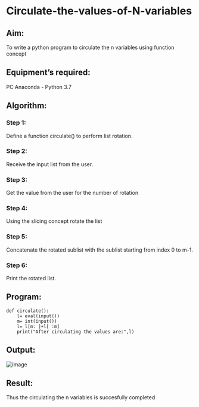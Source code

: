 # Circulate-the-values-of-N-variables
## Aim:
To write a python program to circulate the n variables using function concept
## Equipment’s required:
PC
Anaconda - Python 3.7
## Algorithm: 
### Step 1: 
Define a function circulate() to perform list rotation.
### Step 2: 
Receive the input list from the user.
### Step 3: 
Get the value from the user for the number of rotation
### Step 4: 
Using the slicing concept rotate the list

### Step 5: 
 Concatenate the rotated sublist with the sublist starting from index 0 to m-1.
### Step 6: 
Print the rotated list.

## Program:
```
def circulate():
    l= eval(input())
    m= int(input())
    l= l[m: ]+l[ :m]
    print("After circulating the values are:",l)
```
## Output:
![image](https://github.com/Sajetha13/Circulate-the-values-of-N-variables/assets/138849316/f6945aa8-96ea-4af4-85aa-3def63aebef8)

## Result:
Thus the circulating the n variables is succesfully completed
